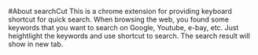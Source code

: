 #About searchCut
	This is a chrome extension for providing keyboard shortcut for quick search. 
	When browsing the web, you found some keywords that you want to search on Google, Youtube, e-bay, etc. Just heightlight the keywords and use shortcut to search. The search result will show in new tab.